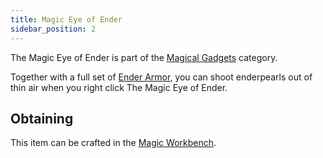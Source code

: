 ```yaml
---
title: Magic Eye of Ender
sidebar_position: 2
---
```


The Magic Eye of Ender is part of the [Magical Gadgets](Magical-Gadgets) category.

Together with a full set of [Ender Armor](Magical-Armor#Ender-Armor), you can shoot enderpearls out of thin air when you right click The Magic Eye of Ender.

## Obtaining

This item can be crafted in the [Magic Workbench](Magic-Workbench).
